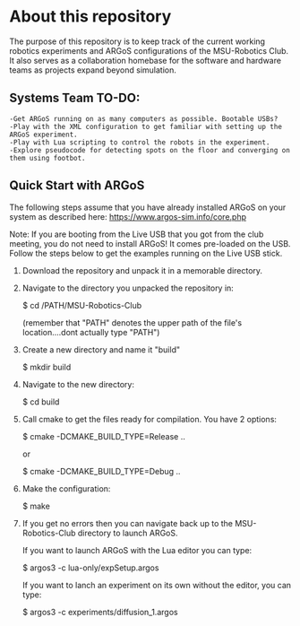 # About this repository

The purpose of this repository is to keep track of the current working robotics experiments and ARGoS configurations of the MSU-Robotics Club. 
It also serves as a collaboration homebase for the software and hardware teams as projects expand beyond simulation. 

## Systems Team TO-DO:
    -Get ARGoS running on as many computers as possible. Bootable USBs?
    -Play with the XML configuration to get familiar with setting up the ARGoS experiment.
    -Play with Lua scripting to control the robots in the experiment. 
    -Explore pseudocode for detecting spots on the floor and converging on them using footbot. 
 
## Quick Start with ARGoS 

The following steps assume that you have already installed ARGoS on your system as described here:
https://www.argos-sim.info/core.php

Note: If you are booting from the Live USB that you got from the club meeting, you do not need to install ARGoS! It comes pre-loaded on the USB. Follow the steps below to get the examples running on the Live USB stick. 

1. Download the repository and unpack it in a memorable directory. 

2. Navigate to the directory you unpacked the repository in: 

    $ cd /PATH/MSU-Robotics-Club

    (remember that "PATH" denotes the upper path of the file's location....dont actually type "PATH")

3. Create a new directory and name it "build"

    $ mkdir build

4.  Navigate to the new directory: 

    $ cd build

5. Call cmake to get the files ready for compilation. You have 2 options:

    $ cmake -DCMAKE_BUILD_TYPE=Release ..  

    or

    $ cmake -DCMAKE_BUILD_TYPE=Debug ..

6. Make the configuration:

    $ make

7. If you get no errors then you can navigate back up to the MSU-Robotics-Club directory to launch ARGoS.
    
    If you want to launch ARGoS with the Lua editor you can type:

    $ argos3 -c lua-only/expSetup.argos

    If you want to lanch an experiment on its own without the editor, you can type:

    $ argos3 -c experiments/diffusion_1.argos
    


